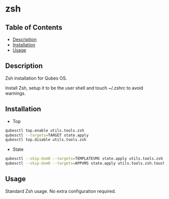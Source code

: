 # zsh

## Table of Contents

* [Description](#description)
* [Installation](#installation)
* [Usage](#usage)

## Description

Zsh installation for Qubes OS.

Install Zsh, setup it to be the user shell and touch ~/.zshrc to avoid
warnings.

## Installation

- Top
```sh
qubesctl top.enable utils.tools.zsh
qubesctl --targets=TARGET state.apply
qubesctl top.disable utils.tools.zsh
```

- State
```sh
qubesctl --skip-dom0 --targets=TEMPLATEVMS state.apply utils.tools.zsh.change-shell
qubesctl --skip-dom0 --targets=APPVMS state.apply utils.tools.zsh.touch-zshrc
```

## Usage

Standard Zsh usage. No extra configuration required.

